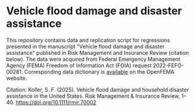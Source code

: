 # Vehicle flood damage and disaster assistance

This repository contains data and replication script for regressions presented in the manuscript "Vehicle flood damage and disaster assistance" published in Risk Management and Insurance Review (citation below). The data were acquired from Federal Emergency Management Agency (FEMA) Freedom of Information Act (FOIA) request 2022-FEFO-00281. Corresponding data dictionary is [available](https://www.fema.gov/openfema-data-page/individuals-and-households-program-valid-registrations-v1) on the OpenFEMA website. 

Citation: Koller, S. F. (2025). Vehicle flood damage and household disaster assistance in the United States. Risk Management & Insurance Review, 1–40. https://doi.org/10.1111/rmir.70002
